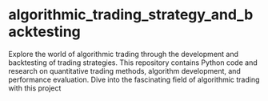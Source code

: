 # algorithmic_trading_strategy_and_backtesting
Explore the world of algorithmic trading through the development and backtesting of trading strategies. This repository contains Python code and research on quantitative trading methods, algorithm development, and performance evaluation. Dive into the fascinating field of algorithmic trading with this project
